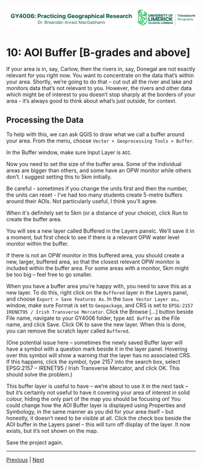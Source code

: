 ![UL Geography logo](../assets/images/GY4006_logo.png)

# 10: AOI Buffer [B-grades and above]

If your area is in, say, Carlow, then the rivers in, say, Donegal are not exactly relevant for you right now. You want to concentrate on the data that’s within your area. Shortly, we’re going to do that – cut out all the river and lake and monitors data that’s not relevant to you. However, the rivers and other data which might be of interest to you doesn’t stop sharply at the borders of your area - it’s always good to think about what’s just outside, for context. 

## Processing the Data

To help with this, we can ask QGIS to draw what we call a buffer around your area. From the menu, choose ```Vector > Geoprocessing Tools > Buffer```. 

In the Buffer window, make sure Input Layer is ```AOI```.

Now you need to set the size of the buffer area. Some of the individual areas are bigger than others, and some have an OPW monitor while others don’t. I suggest setting this to 5km initially.

Be careful - sometimes if you change the units first and then the number, the units can reset - I've had too many students create 5-metre buffers around their AOIs. Not particularly useful, I think you'll agree.

When it's definitely set to 5km (or a distance of your choice), click Run to create the buffer area. 

You will see a new layer called Buffered in the Layers panelc. We’ll save it in a moment, but first check to see if there is a relevant OPW water level monitor within the buffer.

If there is not an OPW monitor in this buffered area, you should create a new, larger, buffered area, so that the closest relevant OPW monitor is included within the buffer area. For some areas with a monitor, 5km might be too big – feel free to go smaller.

When you have a buffer area you’re happy with, you need to save this as a new layer. To do this, right click on the ```Buffered``` layer in the Layers panel, and choose ```Export > Save Features As```. In the ```Save Vector Layer as…``` window, make sure Format is set to ```Geopackage```, and CRS is set to ```EPSG:2157 IRENET95 / Irish Transverse Mercator```. Click the Browse […] button beside File name, navigate to your GY4006 folder, type ```AOI Buffer``` as the File name, and click Save. Click OK to save the new layer. When this is done, you can remove the scratch layer called ```Buffered```.

(One potential issue here – sometimes the newly saved Buffer layer will have a symbol with a question mark beside it in the layer panel. Hovering over this symbol will show a warning that the layer has no associated CRS. If this happens, click the symbol, type 2157 into the search box, select EPSG:2157 – IRENET95 / Irish Transverse Mercator, and click OK. This should solve the problem.)

This buffer layer is useful to have – we’re about to use it in the next task – but it’s certainly not useful to have it covering your area of interest in solid colour, hiding the only part of the map you should be focusing on! You could change how the AOI Buffer layer is displayed using Properties and Symbology, in the same manner as you did for your area itself – but honestly, it doesn’t need to be visible at all. Click the check box beside the AOI buffer in the Layers panel – this will turn off display of the layer. It now exists, but it’s not shown on the map.

Save the project again.


___
[Previous](./09_AOI_symbology.md) | [Next](./11_clipping_rivers_lakes.md)